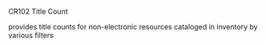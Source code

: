 CR102
Title Count

provides title counts for non-electronic resources cataloged in inventory by various filters

